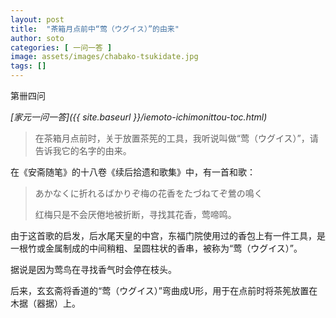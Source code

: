 ```yaml
---
layout: post
title:  "茶箱月点前中“莺（ウグイス）”的由来"
author: soto
categories: [ 一问一答 ]
image: assets/images/chabako-tsukidate.jpg
tags: []
---
```


第卌四问

*[家元一问一答]({{ site.baseurl }}/iemoto-ichimonittou-toc.html)*

> 在茶箱月点前时，关于放置茶筅的工具，我听说叫做“莺（ウグイス）”，请告诉我它的名字的由来。

在《安斋随笔》的十八卷《续后拾遗和歌集》中，有一首和歌：

> あかなくに折れるばかりぞ梅の花香をたづねてぞ鶯の鳴く
>
> 红梅只是不会厌倦地被折断，寻找其花香，莺啼鸣。

由于这首歌的启发，后水尾天皇的中宫，东福门院使用过的香包上有一件工具，是一根竹或金属制成的中间稍粗、呈圆柱状的香串，被称为“莺（ウグイス）”。

据说是因为莺鸟在寻找香气时会停在枝头。

后来，玄玄斋将香道的“莺（ウグイス）”弯曲成U形，用于在点前时将茶筅放置在木据（器据）上。
